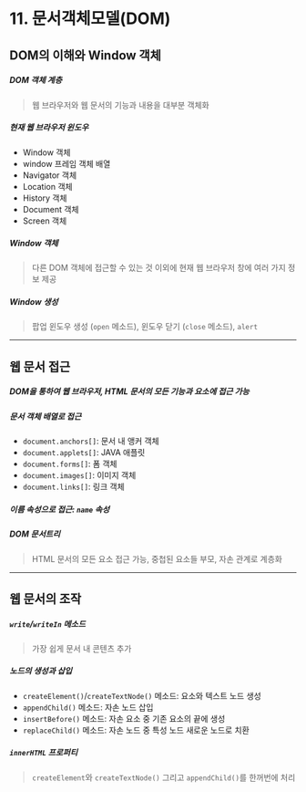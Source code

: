 # 11. 문서객체모델(DOM)

## DOM의 이해와 Window 객체

##### DOM 객체 계층

> 웹 브라우저와 웹 문서의 기능과 내용을 대부분 객체화

##### 현재 웹 브라우저 윈도우

* Window 객체
* window 프레임 객체 배열
* Navigator 객체
* Location 객체
* History 객체
* Document 객체
* Screen 객체

##### Window 객체

> 다른 DOM 객체에 접근할 수 있는 것 이외에 현재 웹 브라우저 창에 여러 가지 정보 제공

##### Window 생성

> 팝업 윈도우 생성 (`open` 메소드), 윈도우 닫기 (`close` 메소드), `alert`

---

## 웹 문서 접근

##### DOM을 통하여 웹 브라우저, HTML 문서의 모든 기능과 요소에 접근 가능

##### 문서 객체 배열로 접근

* `document.anchors[]`: 문서 내 앵커 객체
* `document.applets[]`: JAVA 애플릿
* `document.forms[]`: 폼 객체
* `document.images[]`: 이미지 객체
* `document.links[]`: 링크 객체

##### 이름 속성으로 접근: `name` 속성

##### DOM 문서트리

> HTML 문서의 모든 요소 접근 가능, 중첩된 요소들 부모, 자손 관계로 계층화

---

## 웹 문서의 조작

##### `write`/`writeIn` 메소드

> 가장 쉽게 문서 내 콘텐츠 추가

##### 노드의 생성과 삽입

* `createElement()`/`createTextNode()` 메소드: 요소와 텍스트 노드 생성
* `appendChild()` 메소드: 자손 노드 삽입
* `insertBefore()` 메소드: 자손 요소 중 기존 요소의 끝에 생성
* `replaceChild()` 메소드: 자손 노드 중 특성 노드 새로운 노드로 치환

##### `innerHTML` 프로퍼티

> `createElement`와 `createTextNode()` 그리고 `appendChild()`를 한꺼번에 처리